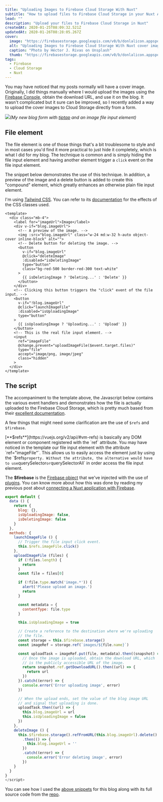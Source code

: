 ```yaml
---
title: "Uploading Images to Firebase Cloud Storage With Nuxt"
subtitle: "How to upload files to Firebase Cloud Storage in your Nuxt Application"
lead: ""
description: "Upload your files to Firebase Cloud Storage in Nuxt"
createdAt: 2020-01-25T08:09:32.521Z
updatedAt: 2020-01-26T08:28:05.267Z
cover: 
  image: "https://firebasestorage.googleapis.com/v0/b/donlalicon.appspot.com/o/images%2Fhector-j-rivas-QNc9tTNHRyI-unsplash.jpg?alt=media&token=f712ef7b-0df8-429b-8a6e-ecb29b3936f0"
  alt: "Uploading Images to Firebase Cloud Storage With Nuxt cover image"
  caption: "Photo by Héctor J. Rivas on Unsplash"
  thumb: "https://firebasestorage.googleapis.com/v0/b/donlalicon.appspot.com/o/images%2Fhector-j-rivas-QNc9tTNHRyI-unsplash_thumb.jpg?alt=media&token=b1a205cd-a659-456f-8783-8096079fe15c"
tags: 
  - Firebase
  - Cloud Storage
  - Nuxt
---
```

You may have noticed that my posts normally will have a cover image. Originally, I did things manually where I would upload the images using the [Firebase Console](https://console.firebase.google.com/), obtain the download URL, and use it on the blog. It wasn't complicated but it sure can be improved, so I recently added a way to upload the cover images to Cloud Storage directly from a form.

![](https://firebasestorage.googleapis.com/v0/b/donlalicon.appspot.com/o/images%2Fblog-form-image-upload.svg?alt=media&token=dfdae6d6-c17b-41c4-9d0f-7875f66b4274)_(My new blog form with_ [_tiptap_](https://tiptap.scrumpy.io/) _and an image file input element)_

File element
------------

The file element is one of those things that's a bit troublesome to style and in most cases you'd find it more practical to just hide it completely, which is what I did for my blog. The technique is common and is simply hiding the file input element and having another element trigger a `click` event on the file input element.

The snippet below demonstrates the use of this technique. In addition, a preview of the image and a delete button is added to create this "compound" element, which greatly enhances an otherwise plain file input element.

I'm using [Tailwind CSS](https://tailwindcss.com/). You can refer to its [documentation](https://tailwindcss.com/docs/utility-first) for the effects of the CSS classes used.

```vue
<template>
  <div class="mb-4">
    <label for="imageUrl">Image</label>
    <div v-if="blog.imageUrl">
      <!-- A preview of the image. -->
      <img :src="blog.imageUrl" class="w-24 md:w-32 h-auto object-cover inline-block" alt="">
      <!-- Delete button for deleting the image. -->
      <button
        v-if="blog.imageUrl"
        @click="deleteImage"
        :disabled="isDeletingImage"
        type="button"
        class="bg-red-500 border-red-300 text-white"
      >
        {{ isDeletingImage ? 'Deleting...' : 'Delete' }}
      </button>
    </div>
    <!-- Clicking this button triggers the "click" event of the file input. -->
    <button
      v-if="!blog.imageUrl"
      @click="launchImageFile"
      :disabled="isUploadingImage"
      type="button"
    >
      {{ isUploadingImage ? 'Uploading...' : 'Upload' }}
    </button>
    <!-- This is the real file input element. -->
    <input
      ref="imageFile"
      @change.prevent="uploadImageFile($event.target.files)"
      type="file"
      accept="image/png, image/jpeg"
      class="hidden"
    >
  </div>
</template>
```

The script
----------

The accompaniment to the template above, the Javascript below contains the various event handlers and demonstrates how the file is actually uploaded to the Firebase Cloud Storage, which is pretty much based from their [excellent documentation](https://firebase.google.com/docs/storage/web/upload-files).

A few things that might need some clarification are the use of `$refs` and `$firebase`.

[**$refs**](https://vuejs.org/v2/api/#vm-refs) is basically any DOM element or component registered with the `ref` attribute. You may have noticed in the template our file input element with the attribute `ref="imageFile"`. This allows us to easily access the element just by using the `$refs` property. Without the attribute, the alternative would have to use `querySelector` or `querySelectorAll` in order access the file input element.

The **$firebase** is the [Firebase object](https://firebase.google.com/docs/web/setup) that we've injected with the use of [plugins](https://nuxtjs.org/guide/plugins/). You can know more about how this was done by reading my previous post about [connecting a Nuxt application with Firebase](https://donlalicon.dev/blog/connecting-universal-nuxtjs-firebase).

```js
export default {
  data () {
    return {
      blog: {},
      isUploadingImage: false,
      isDeletingImage: false
    }
  },
  methods: {
    launchImageFile () {
      // Trigger the file input click event.
      this.$refs.imageFile.click()
    },
    uploadImageFile (files) {
      if (!files.length) {
        return
      }
      const file = files[0]

      if (!file.type.match('image.*')) {
        alert('Please upload an image.')
        return
      }

      const metadata = {
        contentType: file.type
      }

      this.isUploadingImage = true

      // Create a reference to the destination where we're uploading
      // the file.
      const storage = this.$firebase.storage()
      const imageRef = storage.ref(`images/${file.name}`)

      const uploadTask = imageRef.put(file, metadata).then((snapshot) => {
        // Once the image is uploaded, obtain the download URL, which
        // is the publicly accessible URL of the image.
        return snapshot.ref.getDownloadURL().then((url) => {
          return url
        })
      }).catch((error) => {
        console.error('Error uploading image', error)
      })

      // When the upload ends, set the value of the blog image URL
      // and signal that uploading is done.
      uploadTask.then((url) => {
        this.blog.imageUrl = url
        this.isUploadingImage = false
      })
    },
    deleteImage () {
      this.$firebase.storage().refFromURL(this.blog.imageUrl).delete()
        .then(() => {
          this.blog.imageUrl = ''
        })
        .catch((error) => {
          console.error('Error deleting image', error)
        })
    }
  }
}
</script>
```

You can see how I used the [above snippets](https://github.com/angheloko/donlalicon/blob/master/components/BlogForm.vue) for this blog along with its full source code from the [repo](https://github.com/angheloko/donlalicon).